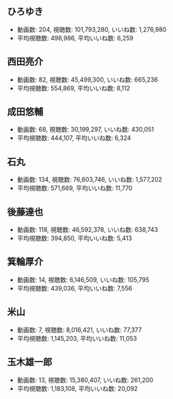 ## ひろゆき

-   動画数: 204, 視聴数: 101,793,280, いいね数: 1,276,980
-   平均視聴数: 498,986, 平均いいね数: 6,259

## 西田亮介

-   動画数: 82, 視聴数: 45,499,300, いいね数: 665,236
-   平均視聴数: 554,869, 平均いいね数: 8,112

## 成田悠輔

-   動画数: 68, 視聴数: 30,199,297, いいね数: 430,051
-   平均視聴数: 444,107, 平均いいね数: 6,324

## 石丸

-   動画数: 134, 視聴数: 76,603,746, いいね数: 1,577,202
-   平均視聴数: 571,669, 平均いいね数: 11,770

## 後藤達也

-   動画数: 118, 視聴数: 46,592,378, いいね数: 638,743
-   平均視聴数: 394,850, 平均いいね数: 5,413

## 箕輪厚介

-   動画数: 14, 視聴数: 6,146,509, いいね数: 105,795
-   平均視聴数: 439,036, 平均いいね数: 7,556

## 米山

-   動画数: 7, 視聴数: 8,016,421, いいね数: 77,377
-   平均視聴数: 1,145,203, 平均いいね数: 11,053

## 玉木雄一郎

-   動画数: 13, 視聴数: 15,380,407, いいね数: 261,200
-   平均視聴数: 1,183,108, 平均いいね数: 20,092
